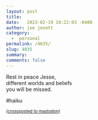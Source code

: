 ```yaml
---
layout: post
title:  
date:   2023-02-19 19:22:03 -0400
author: joe jenett
category:
  -  personal
permalink: /4035/
slug: 4035
summary: 
comments: false
---
```

Rest in peace Jesse,<br>
different worlds and beliefs<br>
you will be missed.

#haiku 

<a href="https://brid.gy/publish/mastodon"><small>(crossposted to mastodon)</small></a>